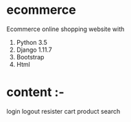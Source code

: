 # ecommerce
Ecommerce online shopping website with 
1. Python 3.5
2. Django 1.11.7
3. Bootstrap
4. Html


# content :-
login
logout
resister
cart
product
search
